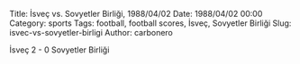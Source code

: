 Title: İsveç vs. Sovyetler Birliği, 1988/04/02
Date: 1988/04/02 00:00
Category: sports
Tags: football, football scores, İsveç, Sovyetler Birliği
Slug: isvec-vs-sovyetler-birligi
Author: carbonero


İsveç 2 - 0 Sovyetler Birliği

